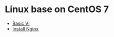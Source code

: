 # Linux base on CentOS 7

* [Basic VI](https://github.com/learninglife-d/note/tree/master/Linux/vi)
* [Install Nginx](https://github.com/learninglife-d/note/tree/master/Linux/Install_nginx)